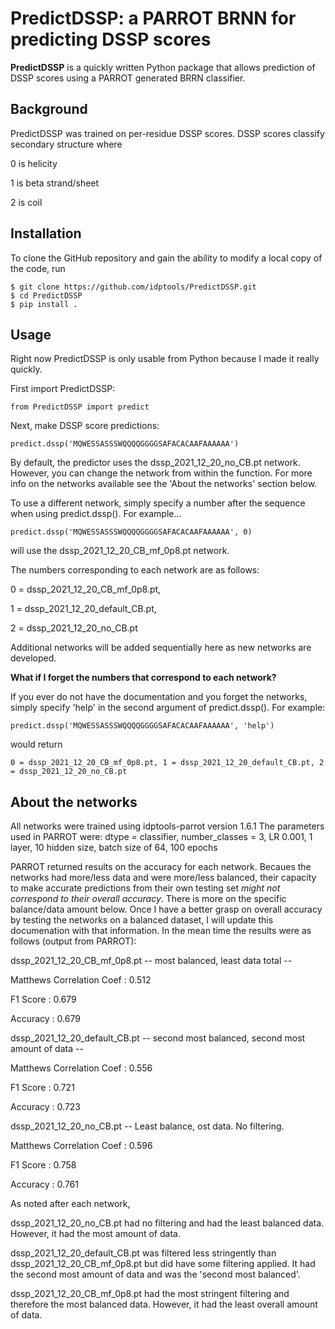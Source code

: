 # PredictDSSP: a PARROT BRNN for predicting DSSP scores

**PredictDSSP** is a quickly written Python package that allows prediction of DSSP scores using a PARROT generated BRRN classifier. 


## Background

PredictDSSP was trained on per-residue DSSP scores. DSSP scores classify secondary structure where 

 0 is helicity

 1 is beta strand/sheet

 2 is coil

## Installation

To clone the GitHub repository and gain the ability to modify a local copy of the code, run

	$ git clone https://github.com/idptools/PredictDSSP.git
	$ cd PredictDSSP
	$ pip install .

## Usage

Right now PredictDSSP is only usable from Python because I made it really quickly. 

First import PredictDSSP:

	from PredictDSSP import predict

Next, make DSSP score predictions:

	predict.dssp('MQWESSASSSWQQQQGGGGSAFACACAAFAAAAAA')

By default, the predictor uses the dssp_2021_12_20_no_CB.pt network. However, you can change the network from within the function. For more info on the networks available see the 'About the networks' section below.

To use a different network, simply specify a number after the sequence when using predict.dssp(). For example...

	predict.dssp('MQWESSASSSWQQQQGGGGSAFACACAAFAAAAAA', 0)

will use the dssp_2021_12_20_CB_mf_0p8.pt network. 

The numbers corresponding to each network are as follows:

 0 = dssp_2021_12_20_CB_mf_0p8.pt, 

 1 = dssp_2021_12_20_default_CB.pt, 

 2 = dssp_2021_12_20_no_CB.pt

Additional networks will be added sequentially here as new networks are developed. 

**What if I forget the numbers that correspond to each network?**

If you ever do not have the documentation and you forget the networks, simply specify 'help' in the second argument of predict.dssp(). For example:

	predict.dssp('MQWESSASSSWQQQQGGGGSAFACACAAFAAAAAA', 'help')

would return

	0 = dssp_2021_12_20_CB_mf_0p8.pt, 1 = dssp_2021_12_20_default_CB.pt, 2 = dssp_2021_12_20_no_CB.pt


## About the networks

All networks were trained using idptools-parrot version 1.6.1
 The parameters used in PARROT were: dtype = classifier, number_classes = 3, LR 0.001, 1 layer, 10 hidden size, batch size of 64, 100 epochs

PARROT returned results on the accuracy for each network. Becaues the networks had more/less data and were more/less balanced, their capacity to make accurate predictions from their own testing set *might not correspond to their overall accuracy*. There is more on the specific balance/data amount below. Once I have a better grasp on overall accuracy by testing the networks on a balanced dataset, I will update this documenation with that information. In the mean time the results were as follows (output from PARROT):

dssp_2021_12_20_CB_mf_0p8.pt -- most balanced, least data total -- 
 
 Matthews Correlation Coef : 0.512
 
 F1 Score : 0.679
 
 Accuracy : 0.679



dssp_2021_12_20_default_CB.pt -- second most balanced, second most amount of data --
 
 Matthews Correlation Coef : 0.556
 
 F1 Score : 0.721
 
 Accuracy : 0.723



dssp_2021_12_20_no_CB.pt -- Least balance, ost data. No filtering.
 
 Matthews Correlation Coef : 0.596
 
 F1 Score : 0.758
 
 Accuracy : 0.761

As noted after each network, 
 
 dssp_2021_12_20_no_CB.pt had no filtering and had the least balanced data. However, it had the most amount of data. 
 
 dssp_2021_12_20_default_CB.pt was filtered less stringently than dssp_2021_12_20_CB_mf_0p8.pt but did have some filtering applied. It had the second most amount of data and was the 'second most balanced'.
 
 dssp_2021_12_20_CB_mf_0p8.pt had the most stringent filtering and therefore the most balanced data. However, it had the least overall amount of data.



